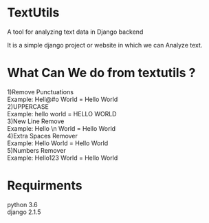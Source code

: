 # TextUtils
A tool for analyzing text data in Django backend

It is a simple django project or website in which we can Analyze text.

<h1>What Can We do from textutils ?</h1>
1)Remove Punctuations<br>
Example: Hell@#o World = Hello World<br>
2)UPPERCASE<br>
Example: hello world = HELLO WORLD<br>
3)New Line Remove<br>
Example: Hello \n World = Hello World<br>
4)Extra Spaces Remover<br>
Example: Hello World = Hello World<br>
5)Numbers Remover<br>
Example: Hello123 World = Hello World<br>

<h1>Requirments</h1>
python 3.6<br>
django 2.1.5<br>
